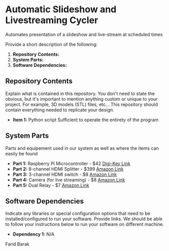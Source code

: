 # Automatic Slideshow and Livestreaming Cycler
 Automates presentation of a slideshow and live-stream at scheduled times

Provide a short description of the following:
1. **Repository Contents:** 
2. **System Parts:** 
3. **Software Dependencies:** 

## Repository Contents
Explain what is contained in this repository. You don't need to state the obvious, but it's important to mention anything custom or unique to your project.  For example, 3D models (STL) files, etc...  This repository should contain everything needed to replicate your design. 
- **Item 1:** Python script Sufficient to operate the entirety of the program

## System Parts 
Parts and equipement used in our system as well as where the items can easily be found
- **Part 1:** Raspberry Pi Microcontroller - $42 [Digi-Key Link](https://www.digikey.com/en/products/detail/raspberry-pi/Raspberry-Pi-4B-2GB/10258782)
- **Part 2:** 8-channel HDMI Splitter - $399 [Amazon Link](https://www.amazon.com/gp/product/B08H4ZDF9C/ref=ppx_yo_dt_b_search_asin_title?ie=UTF8&th=1)
- **Part 3:** 3-channel HDMI switch - $8 [Amazon Link](https://www.amazon.com/gp/product/B079LFMCMH/ref=ppx_yo_dt_b_asin_title_o00_s00?ie=UTF8&psc=1)
- **Part 4:** Camera (for live streaming) - $8 [Amazon Link](https://www.amazon.com/gp/product/B07YZPJ2CM/ref=ppx_yo_dt_b_asin_title_o00_s00?ie=UTF8&psc=1)
- **Part 5:** Dual Relay - $7 [Amazon Link](https://www.amazon.com/gp/product/B00E0NTPP4/ref=ppx_yo_dt_b_asin_title_o00_s00?ie=UTF8&psc=1)

## Software Dependencies
Indicate any libraries or special configuration options that need to be installed/configured to run your software.  Provide links.  We should be able to follow your instructions below to run your software on different machine. 
- **Dependency 1:** N/A

Farid Barak